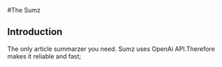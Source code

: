 #The Sumz

## Introduction
The only article summarzer you need. Sumz uses OpenAi API.Therefore makes it reliable and fast;
 
